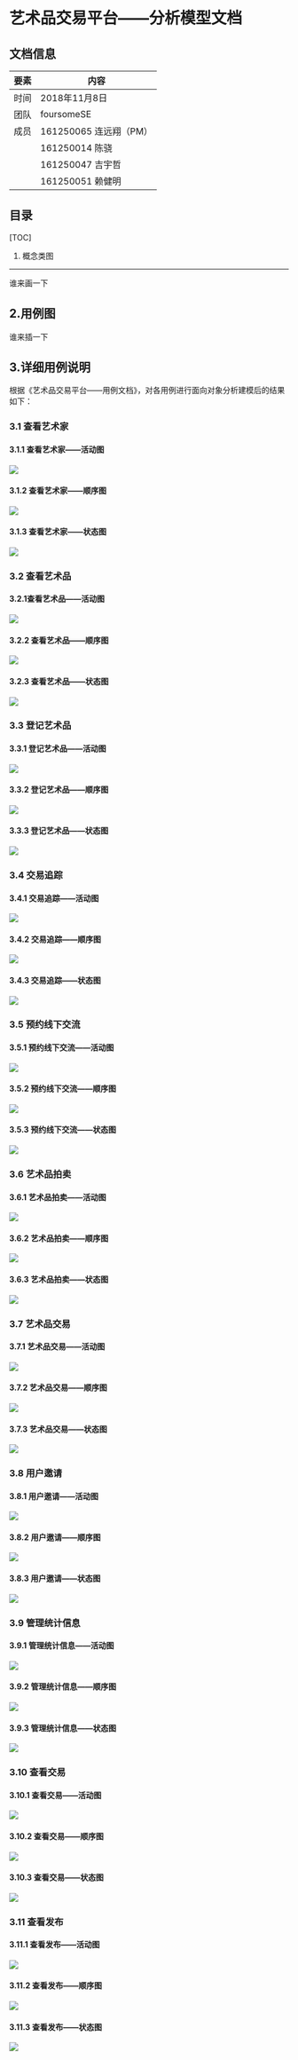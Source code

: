 艺术品交易平台——分析模型文档
============================

文档信息
--------

| 要素 | 内容                                                                 |
|------|----------------------------------------------------------------------|
| 时间 | 2018年11月8日                                                        |
| 团队 | foursomeSE                                                           |
| 成员 | 161250065 连远翔（PM）                                               |
|      | 161250014 陈骁                                                       |
|      | 161250047 吉宇哲                                                     |
|      | 161250051 赖健明                                                     |

目录
----

[TOC]

1. 概念类图
-----------

谁来画一下

2.用例图
--------

谁来插一下

3.详细用例说明
--------------

根据《艺术品交易平台——用例文档》，对各用例进行面向对象分析建模后的结果如下：

### 3.1 查看艺术家

#### 3.1.1 查看艺术家——活动图

![](media/15c3174740793ed9d0b1191c7ed13ffe.png)

#### 3.1.2 查看艺术家——顺序图

![](media/2a84498a84873ba3478f92af680d4b60.png)

#### 3.1.3 查看艺术家——状态图

![](media/d19584650f3e2ac54c8d0614e3398a48.png)

### 3.2 查看艺术品

#### 3.2.1查看艺术品——活动图

![](media/cd1c28b15b1cb275eb969aab3774cb09.png)

#### 3.2.2 查看艺术品——顺序图

![](media/5ecaddf12f03b63b2f484bcda81a3567.png)

#### 3.2.3 查看艺术品——状态图

![](media/771ddf36b5309185cb981dba72e628cd.png)

### 3.3 登记艺术品

#### 3.3.1 登记艺术品——活动图

![](media/f5e2596a57df5ebc64f1bbda364bd1fa.png)

#### 3.3.2 登记艺术品——顺序图

![](media/2ec4a43b210332e735992accb317f693.png)

#### 3.3.3 登记艺术品——状态图

![](media/77e8f443130d9d479cc75a35f30cb1ac.png)

### 3.4 交易追踪

#### 3.4.1 交易追踪——活动图

![](media/f7a7b313f6e32eb22c307aa732cf4f51.png)

#### 3.4.2 交易追踪——顺序图

![](media/4f0837313fee3e981936870ca5da95e7.png)

#### 3.4.3 交易追踪——状态图

![](media/4d9f3d2d80fbed0ebcd5cb1b95459a63.png)

### 3.5 预约线下交流

#### 3.5.1 预约线下交流——活动图

![](media/87f92adb80daabce51ca0c303ab242bb.png)

#### 3.5.2 预约线下交流——顺序图

![](media/e4b6f324a9c5b256bced385f2ba5a1b5.png)

#### 3.5.3 预约线下交流——状态图

![](media/afdf0ca9d92efb6018da99059f81770d.png)

### 3.6 艺术品拍卖

#### 3.6.1 艺术品拍卖——活动图

![](media/f6d5a3d45e7990b9ad3df87dd187a81d.png)

#### 3.6.2 艺术品拍卖——顺序图

![](media/f7c17905d6a1b8a564fd4ea7296e4ea1.png)

#### 3.6.3 艺术品拍卖——状态图

![](media/0e0bd1b74f673606a5611f796d3a2269.png)

### 3.7 艺术品交易

#### 3.7.1 艺术品交易——活动图

![](media/9e798a2c60ece0d31602d39d33d84d5f.png)

#### 3.7.2 艺术品交易——顺序图

![](media/455652da6bc24aee9f85dd4857a3ef3d.png)

#### 3.7.3 艺术品交易——状态图

![](media/141a7ce08c598f55376b2e7716772680.png)

### 3.8 用户邀请

#### 3.8.1 用户邀请——活动图

![](media/ba4dd8f3ff6cacdfeb09dd969ce60c55.png)

#### 3.8.2 用户邀请——顺序图

![](media/0c86065711f52a808d43d39acafc34d3.png)

#### 3.8.3 用户邀请——状态图

![](media/a07bd0854ba11c2543c9e2a79250af88.png)

### 3.9 管理统计信息

#### 3.9.1 管理统计信息——活动图

![](media/7fcea15be10ee1371820fd235c170fe7.png)

#### 3.9.2 管理统计信息——顺序图

![](media/07942f8b8d9df7c3817e9cb75beb1805.png)

#### 3.9.3 管理统计信息——状态图

![](media/c0f8e1dc3a8d1ec4aa3f31042b9cf8f5.png)

### 3.10 查看交易

#### 3.10.1 查看交易——活动图

![](media/928fddf8249ecdc3480c54bdcb85a97a.png)

#### 3.10.2 查看交易——顺序图

![](media/b5fbf196207014fe880f59f2febfd2cc.png)

#### 3.10.3 查看交易——状态图

![](media/b458de4ea2c7e1210f2f0e4aed9a035f.png)

### 3.11 查看发布

#### 3.11.1 查看发布——活动图

![](media/d76458369b17ae7dbaa88c5d0ca9227e.png)

#### 3.11.2 查看发布——顺序图

![](media/51371cd33ac85ee1a28817ca31cfe977.png)

#### 3.11.3 查看发布——状态图

![](media/15d2dd27efb5a35f3d8e804073566227.png)
